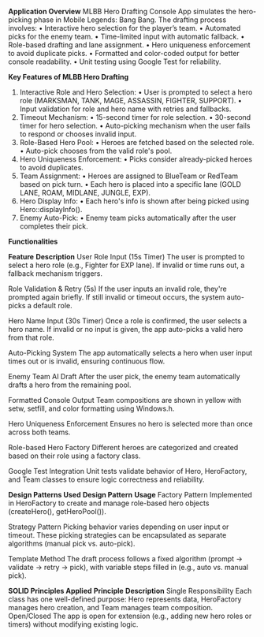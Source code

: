   **Application Overview**
  MLBB Hero Drafting Console App simulates the hero-picking phase in Mobile Legends: Bang Bang. 
  The drafting process involves:
    •	Interactive hero selection for the player’s team.
    •	Automated picks for the enemy team.
    •	Time-limited input with automatic fallback.
    •	Role-based drafting and lane assignment.
    •	Hero uniqueness enforcement to avoid duplicate picks.
    •	Formatted and color-coded output for better console readability.
    •	Unit testing using Google Test for reliability.
  
  **Key Features of MLBB Hero Drafting**
  1.	Interactive Role and Hero Selection:
    •	User is prompted to select a hero role (MARKSMAN, TANK, MAGE, ASSASSIN, FIGHTER, SUPPORT).
    •	Input validation for role and hero name with retries and fallbacks.
  2.	Timeout Mechanism:
    •	15-second timer for role selection.
    •	30-second timer for hero selection.
    •	Auto-picking mechanism when the user fails to respond or chooses invalid input.
  3.	Role-Based Hero Pool:
    •	Heroes are fetched based on the selected role.
    •	Auto-pick chooses from the valid role's pool.
  4.	Hero Uniqueness Enforcement:
    •	Picks consider already-picked heroes to avoid duplicates.
  5.	Team Assignment:
    •	Heroes are assigned to BlueTeam or RedTeam based on pick turn.
    •	Each hero is placed into a specific lane (GOLD LANE, ROAM, MIDLANE, JUNGLE, EXP).
  6.	Hero Display Info:
    •	Each hero's info is shown after being picked using Hero::displayInfo().
  7.	Enemy Auto-Pick:
    •	Enemy team picks automatically after the user completes their pick.
  
  
  **Functionalities**
  
  **Feature**                    	**Description**
  User Role Input (15s Timer)	    The user is prompted to select a hero role (e.g., Fighter for EXP lane). 
                                  If invalid or time runs out, a fallback mechanism triggers.
                                  
  Role Validation & Retry (5s)	  If the user inputs an invalid role, they're prompted again briefly. 
                                  If still invalid or timeout occurs, the system auto-picks a default role.
                                  
  Hero Name Input (30s Timer)	    Once a role is confirmed, the user selects a hero name. 
                                  If invalid or no input is given, the app auto-picks a valid hero from that role.
                                  
  Auto-Picking System	            The app automatically selects a hero when user input times out or is invalid,
                                  ensuring continuous flow.
                                  
  Enemy Team AI Draft	            After the user pick, the enemy team automatically drafts a hero from the remaining pool.
  
  Formatted Console Output	      Team compositions are shown in yellow with setw, setfill, and color formatting using Windows.h.
  
  Hero Uniqueness Enforcement	    Ensures no hero is selected more than once across both teams.
  
  Role-based Hero Factory	        Different heroes are categorized and created based on their role using a factory class.
  
  Google Test Integration	        Unit tests validate behavior of Hero, HeroFactory, and Team classes to ensure
                                  logic correctness and reliability.
  
  **Design Patterns	Used**
  **Design Pattern**   	**Usage**
  Factory Pattern      	Implemented in HeroFactory to create and manage role-based hero objects (createHero(), getHeroPool()).
  
  Strategy Pattern	    Picking behavior varies depending on user input or timeout.
                        These picking strategies can be encapsulated as separate algorithms (manual pick vs. auto-pick).
                        
  Template Method       The draft process follows a fixed algorithm (prompt → validate → retry → pick), 
                        with variable steps filled in (e.g., auto vs. manual pick).
  
                        
  **SOLID Principles Applied**
  **Principle**            	**Description**
  Single Responsibility	    Each class has one well-defined purpose: Hero represents data, HeroFactory manages 
                            hero creation, and Team manages team composition.
  Open/Closed	              The app is open for extension (e.g., adding new hero roles or timers) without modifying existing logic.
  
  
  
  
